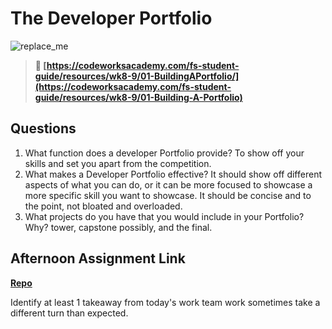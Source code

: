 # The Developer Portfolio

![replace_me](https://codeworks.blob.core.windows.net/public/assets/img/illustrations/placeholder.svg)

> **📖 [https://codeworksacademy.com/fs-student-guide/resources/wk8-9/01-BuildingAPortfolio/](https://codeworksacademy.com/fs-student-guide/resources/wk8-9/01-Building-A-Portfolio)**

## Questions

1. What function does a developer Portfolio provide?
To show off your skills and set you apart from the competition. 
2. What makes a Developer Portfolio effective?
It should show off different aspects of what you can do, or it can be more focused to showcase a more specific skill you want to showcase. It should be concise and to the point, not bloated and overloaded. 
3. What projects do you have that you would include in your Portfolio? Why?
tower, capstone possibly, and the final. 
## Afternoon Assignment Link

**[Repo](https://github.com/BDVassar/DailyRhythm)**

Identify at least 1 takeaway from today's work
team work sometimes take a different turn than expected. 